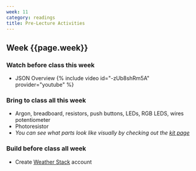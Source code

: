 ```yaml
---
week: 11
category: readings
title: Pre-Lecture Activities
---
```


## Week {{page.week}}

### Watch before class this week

* JSON Overview
  {% include video id="-zUb8shRm5A" provider="youtube" %}

### Bring to class all this week

- Argon, breadboard, resistors, push buttons, LEDs, RGB LEDS, wires potentiometer
- Photoresistor
- *You can see what parts look like visually by checking out the [kit page](https://reparke.github.io/ITP348-Physical-Computing/kit)*

### Build before class all week 

- Create [Weather Stack](https://weatherstack.com/) account
